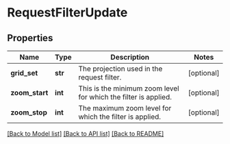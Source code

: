 # RequestFilterUpdate

## Properties
Name | Type | Description | Notes
------------ | ------------- | ------------- | -------------
**grid_set** | **str** | The projection used in the request filter. | [optional] 
**zoom_start** | **int** | This is the minimum zoom level for which the filter is applied. | [optional] 
**zoom_stop** | **int** | The maximum zoom level for which the filter is applied. | [optional] 

[[Back to Model list]](../README.md#documentation-for-models) [[Back to API list]](../README.md#documentation-for-api-endpoints) [[Back to README]](../README.md)

